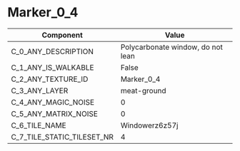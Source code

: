 

# Marker_0_4



| Component | Value | 
|  --  |  --  | 
| C_0_ANY_DESCRIPTION | Polycarbonate window, do not lean | 
| C_1_ANY_IS_WALKABLE | False | 
| C_2_ANY_TEXTURE_ID | Marker_0_4 | 
| C_3_ANY_LAYER | meat-ground | 
| C_4_ANY_MAGIC_NOISE | 0 | 
| C_5_ANY_MATRIX_NOISE | 0 | 
| C_6_TILE_NAME | Windowerz6z57j | 
| C_7_TILE_STATIC_TILESET_NR | 4 | 

